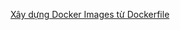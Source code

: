 <a href="https://coder9s.blogspot.com/2018/05/xay-dung-docker-images-tu-dockerfile.html">Xây dựng Docker Images từ Dockerfile</a>
